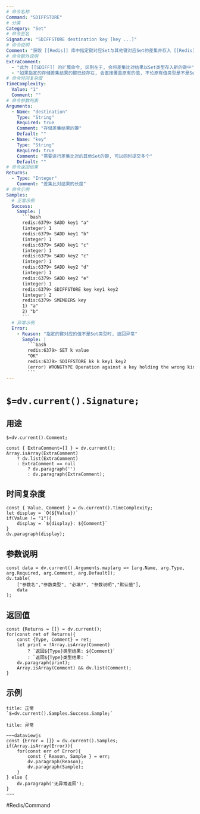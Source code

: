 ```yaml
---
# 命令名称
Command: "SDIFFSTORE"
# 分类
Category: "Set"
# 命令签名
Signature: "SDIFFSTORE destination key [key ...]"
# 命令说明
Comment: "获取 [[Redis]] 库中指定键对应Set与其他键对应Set的差集并存入 [[Redis]] 库中"
# 命令额外说明
ExtraComment:
  - "此为 [[SDIFF]] 的扩展命令, 区别在于, 会将差集比对结果以Set类型存入新的键中"
  - "如果指定的存储差集结果的键已经存在, 会直接覆盖原有的值, 不论原有值类型是不是Set"
# 命令时间复杂度
TimeComplexity:
  Value: "1"
  Comment: ""
# 命令参数列表
Arguments:
  - Name: "destination"
    Type: "String"
    Required: true
    Comment: "存储差集结果的键"
    Default: ""
  - Name: "key"
    Type: "String"
    Required: true
    Comment: "需要进行差集比对的其他Set的键, 可以同时提交多个"
    Default: ""
# 命令返回结果
Returns:
  - Type: "Integer"
    Comment: "差集比对结果的长度"
# 命令示例
Samples:
  # 正常示例
  Success:
    Sample: |
      ```bash
      redis:6379> SADD key1 "a"
      (integer) 1
      redis:6379> SADD key1 "b"
      (integer) 1
      redis:6379> SADD key1 "c"
      (integer) 1
      redis:6379> SADD key2 "c"
      (integer) 1
      redis:6379> SADD key2 "d"
      (integer) 1
      redis:6379> SADD key2 "e"
      (integer) 1
      redis:6379> SDIFFSTORE key key1 key2
      (integer) 2
      redis:6379> SMEMBERS key
      1) "a"
      2) "b"
      ```
  # 异常示例
  Error:
    - Reason: "指定的键对应的值不是Set类型时, 返回异常"
      Sample: |
        ```bash
        redis:6379> SET k value
        "OK"
        redis:6379> SDIFFSTORE kk k key1 key2
        (error) WRONGTYPE Operation against a key holding the wrong kind of value
        ``` 
---
```


# `$=dv.current().Signature;`

## 用途
`$=dv.current().Comment;`

```dataviewjs
const { ExtraComment=[] } = dv.current();
Array.isArray(ExtraComment) 
	? dv.list(ExtraComment) 
	: ExtraComment == null 
		? dv.paragraph('') 
		: dv.paragraph(ExtraComment);
```

## 时间复杂度
```dataviewjs
const { Value, Comment } = dv.current().TimeComplexity;
let display = `O(${Value})`
if(Value != "1"){
	display = `${display}: ${Comment}`
}
dv.paragraph(display);
```

## 参数说明
```dataviewjs
const data = dv.current().Arguments.map(arg => [arg.Name, arg.Type, arg.Required, arg.Comment, arg.Default]);
dv.table(
	["参数名","参数类型", "必填?", "参数说明","默认值"],
	data
);
```

## 返回值
```dataviewjs
const {Returns = []} = dv.current();
for(const ret of Returns){
	const {Type, Comment} = ret;
	let print = !Array.isArray(Comment) 
		? `返回${Type}类型结果: ${Comment}`
		: `返回${Type}类型结果: `
	dv.paragraph(print);
	Array.isArray(Comment) && dv.list(Comment);
}
```

## 示例
```ad-success
title: 正常
`$=dv.current().Samples.Success.Sample;`
```

```ad-danger
title: 异常

~~~dataviewjs
const {Error = []} = dv.current().Samples;
if(Array.isArray(Error)){
	for(const err of Error){
		const { Reason, Sample } = err;
		dv.paragraph(Reason);
		dv.paragraph(Sample);
	}
} else {
	dv.paragraph('无异常返回');
}
~~~

```

#Redis/Command 